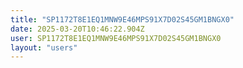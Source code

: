 ```yaml
---
title: "SP1172T8E1EQ1MNW9E46MPS91X7D02S45GM1BNGX0"
date: 2025-03-20T10:46:22.904Z
user: SP1172T8E1EQ1MNW9E46MPS91X7D02S45GM1BNGX0
layout: "users"
---
```

    